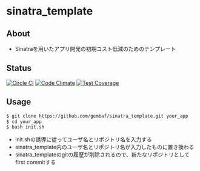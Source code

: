 # sinatra_template

## About

- Sinatraを用いたアプリ開発の初期コスト低減のためのテンプレート

## Status

[![Circle CI](https://circleci.com/gh/gembaf/sinatra_template.svg?style=svg)](https://circleci.com/gh/gembaf/sinatra_template)
[![Code Climate](https://codeclimate.com/github/gembaf/sinatra_template/badges/gpa.svg)](https://codeclimate.com/github/gembaf/sinatra_template)
[![Test Coverage](https://codeclimate.com/github/gembaf/sinatra_template/badges/coverage.svg)](https://codeclimate.com/github/gembaf/sinatra_template/coverage)

## Usage

```sh
$ git clone https://github.com/gembaf/sinatra_template.git your_app
$ cd your_app
$ bash init.sh
```

- init.shの誘導に従ってユーザ名とリポジトリ名を入力する
- sinatra_template内のユーザ名とリポジトリ名が入力したものに置き換わる
- sinatra_templateのgitの履歴が削除されるので、新たなリポジトリとしてfirst commitする
